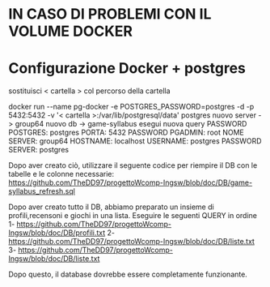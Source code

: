 # IN CASO DI PROBLEMI CON IL VOLUME DOCKER


# Configurazione Docker + postgres
sostituisci < cartella > col percorso della cartella

docker run --name pg-docker -e POSTGRES_PASSWORD=postgres -d -p 5432:5432 -v '< cartella >:/var/lib/postgresql/data' postgres
nuovo server -> group64
nuovo db -> game-syllabus
esegui nuova query
PASSWORD POSTGRES: postgres
PORTA: 5432 PASSWORD PGADMIN: root
NOME SERVER: group64
HOSTNAME: localhost
USERNAME: postgres
PASSWORD SERVER: postgres

Dopo aver creato ciò, utilizzare il seguente codice per riempire il DB con le tabelle e le colonne necessarie: https://github.com/TheDD97/progettoWcomp-Ingsw/blob/doc/DB/game-syllabus_refresh.sql 

Dopo aver creato tutto il DB, abbiamo preparato un insieme di profili,recensoni e giochi in una lista. Eseguire le seguenti QUERY in ordine
  1- https://github.com/TheDD97/progettoWcomp-Ingsw/blob/doc/DB/profili.txt
  2- https://github.com/TheDD97/progettoWcomp-Ingsw/blob/doc/DB/liste.txt
  3- https://github.com/TheDD97/progettoWcomp-Ingsw/blob/doc/DB/liste.txt
  
Dopo questo, il database dovrebbe essere completamente funzionante.
